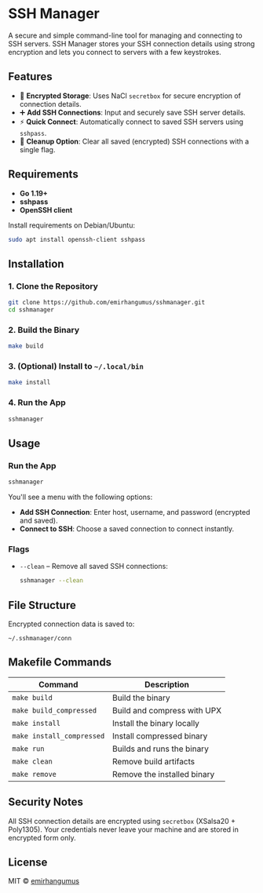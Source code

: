 # SSH Manager

A secure and simple command-line tool for managing and connecting to SSH servers. SSH Manager stores your SSH connection details using strong encryption and lets you connect to servers with a few keystrokes.

## Features

- 🔐 **Encrypted Storage**: Uses NaCl `secretbox` for secure encryption of connection details.
- ➕ **Add SSH Connections**: Input and securely save SSH server details.
- ⚡ **Quick Connect**: Automatically connect to saved SSH servers using `sshpass`.
- 🧹 **Cleanup Option**: Clear all saved (encrypted) SSH connections with a single flag.

## Requirements

- **Go 1.19+**
- **sshpass**
- **OpenSSH client**

Install requirements on Debian/Ubuntu:
```bash
sudo apt install openssh-client sshpass
```

## Installation

### 1. Clone the Repository

```bash
git clone https://github.com/emirhangumus/sshmanager.git
cd sshmanager
```

### 2. Build the Binary

```bash
make build
```

### 3. (Optional) Install to `~/.local/bin`

```bash
make install
```

### 4. Run the App

```bash
sshmanager
```

## Usage

### Run the App

```bash
sshmanager
```

You'll see a menu with the following options:

* **Add SSH Connection**: Enter host, username, and password (encrypted and saved).
* **Connect to SSH**: Choose a saved connection to connect instantly.

### Flags

* `--clean` – Remove all saved SSH connections:

  ```bash
  sshmanager --clean
  ```

## File Structure

Encrypted connection data is saved to:

```
~/.sshmanager/conn
```

## Makefile Commands

| Command                   | Description                 |
| ------------------------- | --------------------------- |
| `make build`              | Build the binary            |
| `make build_compressed`   | Build and compress with UPX |
| `make install`            | Install the binary locally  |
| `make install_compressed` | Install compressed binary   |
| `make run`                | Builds and runs the binary  |
| `make clean`              | Remove build artifacts      |
| `make remove`             | Remove the installed binary |

## Security Notes

All SSH connection details are encrypted using `secretbox` (XSalsa20 + Poly1305). Your credentials never leave your machine and are stored in encrypted form only.

## License

MIT © [emirhangumus](https://github.com/emirhangumus)

